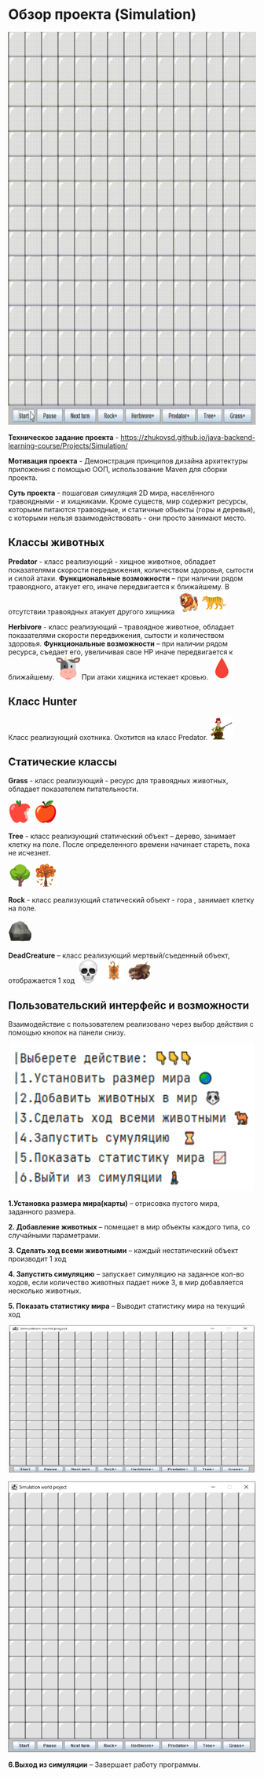 #                                              Обзор проекта (Simulation)
<img src="https://github.com/AleksandrKamen/Simulation-World/blob/master/Picture/Simulation-world-project-2023-10-29-15-02-15.gif" width="800" height="800" />


**Техническое задание проекта** -  https://zhukovsd.github.io/java-backend-learning-course/Projects/Simulation/

**Мотивация проекта** - Демонстрация принципов дизайна архитектуры приложения с помощью ООП, использование Maven для сборки проекта.
	
**Суть проекта** - пошаговая симуляция 2D мира, населённого травоядными - и хищниками. Кроме существ, мир содержит ресурсы, которыми питаются травоядные, и статичные объекты (горы и деревья), с которыми нельзя взаимодействовать - они просто занимают место.
	
##                                                   **Классы животных** 
  **Predator** - класс реализующий - хищное животное, обладает показателями скорости передвижения, количеством здоровья, сытости и силой атаки.  **Функциональные возможности** – при наличии рядом травоядного, атакует его, иначе передвигается к ближайшему. В отсутствии травоядных атакует другого хищника   ![Image alt](https://github.com/AleksandrKamen/Simulation-World/blob/master/Picture/Swing.Picture/lion.png)  ![Image alt](https://github.com/AleksandrKamen/Simulation-World/blob/master/Picture/Swing.Picture/tiger.png)  

 **Herbivore** - класс реализующий – травоядное животное, обладает показателями скорости передвижения, сытости и количеством здоровья.  **Функциональные возможности** – при наличии рядом ресурса, съедает его, увеличивая свое HP  иначе передвигается к ближайшему.
 ![Image alt](https://github.com/AleksandrKamen/Simulation-World/blob/master/Picture/Swing.Picture/cow.png)  При атаки хищника истекает кровью.  ![Image alt](https://github.com/AleksandrKamen/Simulation-World/blob/master/Picture/Swing.Picture/blood2.png) 
 
 
 ##                                                   **Класс Hunter**
Класс реализующий охотника. Охотится на класс Predator. ![Image alt](https://github.com/AleksandrKamen/Simulation-World/blob/master/Picture/Swing.Picture/hunter.png)  

 
 ## Статические классы
 **Grass** - класс реализующий - ресурс для травоядных животных, обладает показателем питательности. 
 
![Image alt](https://github.com/AleksandrKamen/Simulation-World/blob/master/Picture/Swing.Picture/apple_red.png)  ![Image alt](https://github.com/AleksandrKamen/Simulation-World/blob/master/Picture/Swing.Picture/apple_red_full.png) 
 
 **Tree** - класс реализующий  статический объект – дерево, занимает клетку на поле. После определенного времени начинает стареть, пока не исчезнет.
 
 ![Image alt](https://github.com/AleksandrKamen/Simulation-World/blob/master/Picture/Swing.Picture/tree.png)  ![Image alt](https://github.com/AleksandrKamen/Simulation-World/blob/master/Picture/Swing.Picture/treeSpring.png) 
 
 **Rock** - класс реализующий  статический объект - гора , занимает клетку на поле. 
 
![Image alt](https://github.com/AleksandrKamen/Simulation-World/blob/master/Picture/Swing.Picture/rock.png) 
 
 **DeadCreature** – класс реализующий мертвый/съеденный объект, отображается 1 ход 
![Image alt](https://github.com/AleksandrKamen/Simulation-World/blob/master/Picture/Swing.Picture/skull.png) ![Image alt](https://github.com/AleksandrKamen/Simulation-World/blob/master/Picture/Swing.Picture/tiger_sh.png)  ![Image alt](https://github.com/AleksandrKamen/Simulation-World/blob/master/Picture/Swing.Picture/lion_sh.png)  

## Пользовательский интерфейс  и возможности 

Взаимодействие с пользователем реализовано через выбор действия с помощью кнопок на панели снизу.
 
 
  <p align="center"> <img width="500" height="300" src = https://github.com/AleksandrKamen/Simulation-World/blob/master/Picture/1.png> </p>
  
 **1.Установка размера мира(карты)**  – отрисовка пустого мира, заданного размера.
  
      
 **2. Добавление животных** – помещает в мир объекты каждого типа, со случайными параметрами.
    

 **3. Сделать ход всеми животными** – каждый нестатический объект производит 1 ход
 
   
 **4. Запустить симуляцию**  – запускает симуляцию на заданное кол-во ходов, если количество животных падает ниже 3, в мир  добавляется несколько животных.
  

**5. Показать статистику мира** – Выводит статистику мира на текущий ход

 <p align="center"> <img width="500" height="300" src =  https://github.com/AleksandrKamen/Simulation-World/blob/master/Picture/Swing.Picture/bottom.png> </p>
 
![Image alt](https://github.com/AleksandrKamen/Simulation-World/blob/master/Picture/Swing.Picture/bottom.png) 

  **6.Выход из симуляции** – Завершает работу программы. 

  



    
   
